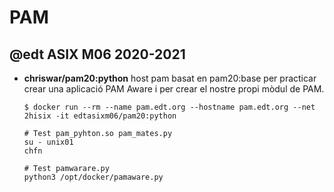 # PAM

## @edt ASIX M06 2020-2021

* **chriswar/pam20:python** host pam basat en pam20:base per practicar crear una aplicació PAM Aware i per crear el nostre propi mòdul de PAM.

  ```
  $ docker run --rm --name pam.edt.org --hostname pam.edt.org --net 2hisix -it edtasixm06/pam20:python
 
  # Test pam_pyhton.so pam_mates.py
  su - unix01
  chfn

  # Test pamwarare.py
  python3 /opt/docker/pamaware.py
 
  ```
